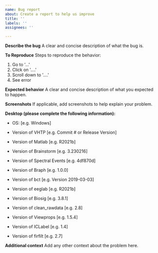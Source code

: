 ```yaml
---
name: Bug report
about: Create a report to help us improve
title: ''
labels: ''
assignees: ''

---
```


**Describe the bug**
A clear and concise description of what the bug is.

**To Reproduce**
Steps to reproduce the behavior:
1. Go to '...'
2. Click on '....'
3. Scroll down to '....'
4. See error

**Expected behavior**
A clear and concise description of what you expected to happen.

**Screenshots**
If applicable, add screenshots to help explain your problem.

**Desktop (please complete the following information):**
 - OS: [e.g. Windows]
 - Version of VHTP [e.g. Commit # or Release Version]
 - Version of Matlab [e.g. R2021b]
 
 - Version of Brainstorm [e.g. 3.230216]
 - Version of Spectral Events [e.g. 4df870d]
 - Version of Braph [e.g. 1.0.0]
 - Version of bct [e.g. Version 2019-03-03]

 - Version of eeglab [e.g. R2021b]
 - Version of Biosig [e.g. 3.8.1]
 - Version of clean_rawdata [e.g. 2.8]
 - Version of Viewprops [e.g. 1.5.4]
 - Version of ICLabel [e.g. 1.4]
 - Version of firfilt [e.g. 2.7]

**Additional context**
Add any other context about the problem here.
